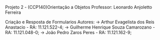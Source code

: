 Projeto 2 - (CCP140)Orientação a Objetos
Professor: Leonardo Anjoletto Ferreira

Criação e Resposta de Formularios
Autores:
-> Arthur Evagelista dos Reis Anastacio - RA: 11.121.522-4;
-> Guilherme Henrique Souza Camarozano - RA: 11.121.048-0;
-> João Pedro Zaros Peres - RA: 11.121.162-9;

